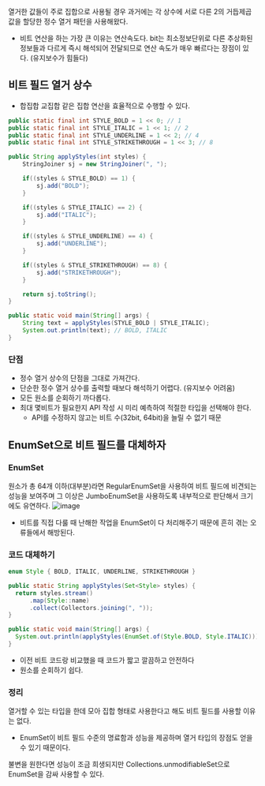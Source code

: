 열거한 값들이 주로 집합으로 사용될 경우 과거에는 각 상수에 서로 다른 2의 거듭제곱 값을 할당한 정수 열거 패턴을 사용해왔다.

- 비트 연산을 하는 가장 큰 이유는 연산속도다.  bit는 최소정보단위로 다른 추상화된 정보들과 다르게 즉시 해석되어 전달되므로 연산 속도가 매우 빠르다는 장점이 있다. (유지보수가 힘들다)

## **비트 필드 열거 상수**

- 합집합 교집합 같은 집합 연산을 효율적으로 수행할 수 있다.

```java
public static final int STYLE_BOLD = 1 << 0; // 1
public static final int STYLE_ITALIC = 1 << 1; // 2
public static final int STYLE_UNDERLINE = 1 << 2; // 4
public static final int STYLE_STRIKETHROUGH = 1 << 3; // 8

public String applyStyles(int styles) {
    StringJoiner sj = new StringJoiner(", ");

    if((styles & STYLE_BOLD) == 1) {
        sj.add("BOLD");
    }

    if((styles & STYLE_ITALIC) == 2) {
        sj.add("ITALIC");
    }

    if((styles & STYLE_UNDERLINE) == 4) {
        sj.add("UNDERLINE");
    }

    if((styles & STYLE_STRIKETHROUGH) == 8) {
        sj.add("STRIKETHROUGH");
    }

    return sj.toString();
}

public static void main(String[] args) {
    String text = applyStyles(STYLE_BOLD | STYLE_ITALIC);
    System.out.println(text); // BOLD, ITALIC
}
```

### 단점

- 정수 열거 상수의 단점을 그대로 가져간다.
- 단순한 정수 열거 상수를 출력할 때보다 해석하기 어렵다. (유지보수 어려움)
- 모든 원소를 순회하기 까다롭다.
- 최대 몇비트가 필요한지 API 작성 시 미리 예측하여 적절한 타입을 선택해야 한다.
    - API를 수정하지 않고는 비트 수(32bit, 64bit)을 늘릴 수 없기 때문

## EnumSet으로 비트 필드를 대체하자

### EnumSet

원소가 총 64개 이하(대부분)라면 RegularEnumSet을 사용하여 비트 필드에 비견되는 성능을 보여주며 그 이상은 JumboEnumSet을 사용하도록 내부적으로 판단해서 크기에도 유연하다.
![image](https://github.com/uhanuu/effective-java/assets/110734817/36d87015-56cf-4b9f-a727-af8d703e7958)
- 비트를 직접 다룰 때 난해한 작업을 EnumSet이 다 처리해주기 때문에 흔히 겪는 오류들에서 해방된다.

### 코드 대체하기

```java
enum Style { BOLD, ITALIC, UNDERLINE, STRIKETHROUGH }

public static String applyStyles(Set<Style> styles) {
  return styles.stream()
      .map(Style::name)
      .collect(Collectors.joining(", "));
}

public static void main(String[] args) {
  System.out.println(applyStyles(EnumSet.of(Style.BOLD, Style.ITALIC)));
}
```

- 이전 비트 코드랑 비교했을 때 코드가 짧고 깔끔하고 안전하다
- 원소를 순회하기 쉽다.

### 정리

열거할 수 있는 타입을 한데 모아 집합 형태로 사용한다고 해도 비트 필드를 사용할 이유는 없다. 

- EnumSet이 비트 필드 수준의 명료함과 성능을 제공하며 열거 타입의 장점도 얻을 수 있기 때문이다.

불변을 원한다면 성능이 조금 희생되지만 Collections.unmodifiableSet으로 EnumSet을 감싸 사용할 수 있다.
